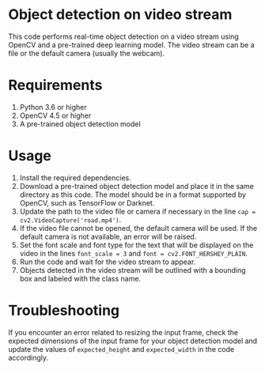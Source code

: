 # Object detection on video stream

This code performs real-time object detection on a video stream using OpenCV and a pre-trained deep learning model. The video stream can be a file or the default camera (usually the webcam).

# Requirements
1. Python 3.6 or higher
2. OpenCV 4.5 or higher
3. A pre-trained object detection model

# Usage
1. Install the required dependencies.
2. Download a pre-trained object detection model and place it in the same directory as this code. The model should be in a format supported by OpenCV, such as TensorFlow or Darknet.
3. Update the path to the video file or camera if necessary in the line `cap = cv2.VideoCapture('road.mp4')`.
4. If the video file cannot be opened, the default camera will be used. If the default camera is not available, an error will be raised.
5. Set the font scale and font type for the text that will be displayed on the video in the lines `font_scale = 3` and `font = cv2.FONT_HERSHEY_PLAIN`.
6. Run the code and wait for the video stream to appear.
7. Objects detected in the video stream will be outlined with a bounding box and labeled with the class name.


# Troubleshooting
If you encounter an error related to resizing the input frame, check the expected dimensions of the input frame for your object detection model and update the values of `expected_height` and `expected_width` in the code accordingly.
